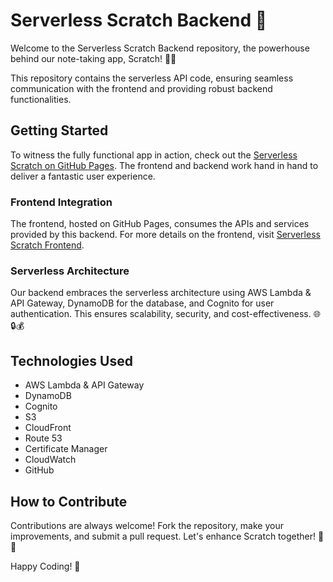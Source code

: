 # Serverless Scratch Backend 🚀

Welcome to the Serverless Scratch Backend repository, the powerhouse behind our note-taking app, Scratch! 📝✨

This repository contains the serverless API code, ensuring seamless communication with the frontend and providing robust backend functionalities.

## Getting Started

To witness the fully functional app in action, check out the [Serverless Scratch on GitHub Pages](https://banulalakwindu.github.io/serverless-stack-client/). The frontend and backend work hand in hand to deliver a fantastic user experience.

### Frontend Integration

The frontend, hosted on GitHub Pages, consumes the APIs and services provided by this backend. For more details on the frontend, visit [Serverless Scratch Frontend](https://github.com/banulalakwindu/serverless-stack-client).

### Serverless Architecture

Our backend embraces the serverless architecture using AWS Lambda & API Gateway, DynamoDB for the database, and Cognito for user authentication. This ensures scalability, security, and cost-effectiveness. 🌐🔒💰

## Technologies Used

- AWS Lambda & API Gateway
- DynamoDB
- Cognito
- S3
- CloudFront
- Route 53
- Certificate Manager
- CloudWatch
- GitHub

## How to Contribute

Contributions are always welcome! Fork the repository, make your improvements, and submit a pull request. Let's enhance Scratch together! 🤝🚀

Happy Coding! 🎉

